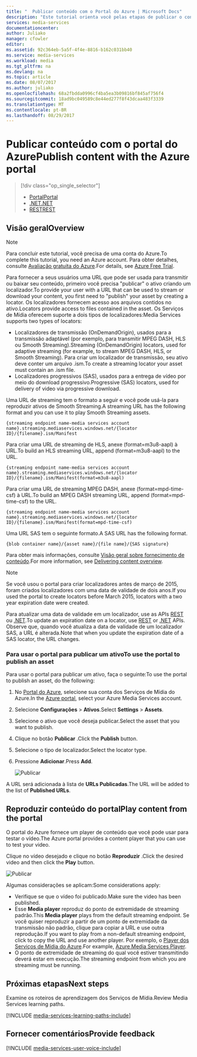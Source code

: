 ```yaml
---
title: "  Publicar conteúdo com o Portal do Azure | Microsoft Docs"
description: "Este tutorial orienta você pelas etapas de publicar o conteúdo com o portal do Azure."
services: media-services
documentationcenter: 
author: Juliako
manager: cfowler
editor: 
ms.assetid: 92c364eb-5a5f-4f4e-8816-b162c031bb40
ms.service: media-services
ms.workload: media
ms.tgt_pltfrm: na
ms.devlang: na
ms.topic: article
ms.date: 08/07/2017
ms.author: juliako
ms.openlocfilehash: 68a2fbdda0996cf4ba5ea3b09816bf845af756f4
ms.sourcegitcommit: 18ad9bc049589c8e44ed277f8f43dcaa483f3339
ms.translationtype: MT
ms.contentlocale: pt-BR
ms.lasthandoff: 08/29/2017
---
```

# <a name="publish-content-with-the-azure-portal"></a><span data-ttu-id="d6b83-103">Publicar conteúdo com o portal do Azure</span><span class="sxs-lookup"><span data-stu-id="d6b83-103">Publish content with the Azure portal</span></span>
> [!div class="op_single_selector"]
> * [<span data-ttu-id="d6b83-104">Portal</span><span class="sxs-lookup"><span data-stu-id="d6b83-104">Portal</span></span>](media-services-portal-publish.md)
> * [<span data-ttu-id="d6b83-105">.NET</span><span class="sxs-lookup"><span data-stu-id="d6b83-105">.NET</span></span>](media-services-deliver-streaming-content.md)
> * [<span data-ttu-id="d6b83-106">REST</span><span class="sxs-lookup"><span data-stu-id="d6b83-106">REST</span></span>](media-services-rest-deliver-streaming-content.md)
> 
> 

## <a name="overview"></a><span data-ttu-id="d6b83-107">Visão geral</span><span class="sxs-lookup"><span data-stu-id="d6b83-107">Overview</span></span>
> [!NOTE]
> <span data-ttu-id="d6b83-108">Para concluir este tutorial, você precisa de uma conta do Azure.</span><span class="sxs-lookup"><span data-stu-id="d6b83-108">To complete this tutorial, you need an Azure account.</span></span> <span data-ttu-id="d6b83-109">Para obter detalhes, consulte [Avaliação gratuita do Azure](https://azure.microsoft.com/pricing/free-trial/).</span><span class="sxs-lookup"><span data-stu-id="d6b83-109">For details, see [Azure Free Trial](https://azure.microsoft.com/pricing/free-trial/).</span></span> 
> 
> 

<span data-ttu-id="d6b83-110">Para fornecer a seus usuários uma URL que pode ser usada para transmitir ou baixar seu conteúdo, primeiro você precisa "publicar" o ativo criando um localizador.</span><span class="sxs-lookup"><span data-stu-id="d6b83-110">To provide your user with a  URL that can be used to stream or download your content, you first need to "publish" your asset by creating a locator.</span></span> <span data-ttu-id="d6b83-111">Os localizadores fornecem acesso aos arquivos contidos no ativo.</span><span class="sxs-lookup"><span data-stu-id="d6b83-111">Locators provide access to files contained in the asset.</span></span> <span data-ttu-id="d6b83-112">Os Serviços de Mídia oferecem suporte a dois tipos de localizadores:</span><span class="sxs-lookup"><span data-stu-id="d6b83-112">Media Services supports two types of locators:</span></span> 

* <span data-ttu-id="d6b83-113">Localizadores de transmissão (OnDemandOrigin), usados para a transmissão adaptável (por exemplo, para transmitir MPEG DASH, HLS ou Smooth Streaming).</span><span class="sxs-lookup"><span data-stu-id="d6b83-113">Streaming (OnDemandOrigin) locators, used for adaptive streaming (for example, to stream MPEG DASH, HLS, or Smooth Streaming).</span></span> <span data-ttu-id="d6b83-114">Para criar um localizador de transmissão, seu ativo deve conter um arquivo .ism.</span><span class="sxs-lookup"><span data-stu-id="d6b83-114">To create a streaming locator your asset must contain an .ism file.</span></span> 
* <span data-ttu-id="d6b83-115">Localizadores progressivos (SAS), usados para a entrega de vídeo por meio do download progressivo.</span><span class="sxs-lookup"><span data-stu-id="d6b83-115">Progressive (SAS) locators, used for delivery of video via progressive download.</span></span>

<span data-ttu-id="d6b83-116">Uma URL de streaming tem o formato a seguir e você pode usá-la para reproduzir ativos de Smooth Streaming.</span><span class="sxs-lookup"><span data-stu-id="d6b83-116">A streaming URL has the following format and you can use it to play Smooth Streaming assets.</span></span>

    {streaming endpoint name-media services account name}.streaming.mediaservices.windows.net/{locator ID}/{filename}.ism/Manifest

<span data-ttu-id="d6b83-117">Para criar uma URL de streaming de HLS, anexe (format=m3u8-aapl) à URL.</span><span class="sxs-lookup"><span data-stu-id="d6b83-117">To build an HLS streaming URL, append (format=m3u8-aapl) to the URL.</span></span>

    {streaming endpoint name-media services account name}.streaming.mediaservices.windows.net/{locator ID}/{filename}.ism/Manifest(format=m3u8-aapl)

<span data-ttu-id="d6b83-118">Para criar uma URL de streaming MPEG DASH, anexe (format=mpd-time-csf) à URL.</span><span class="sxs-lookup"><span data-stu-id="d6b83-118">To build an  MPEG DASH streaming URL, append (format=mpd-time-csf) to the URL.</span></span>

    {streaming endpoint name-media services account name}.streaming.mediaservices.windows.net/{locator ID}/{filename}.ism/Manifest(format=mpd-time-csf)

<span data-ttu-id="d6b83-119">Uma URL SAS tem o seguinte formato.</span><span class="sxs-lookup"><span data-stu-id="d6b83-119">A SAS URL has the following format.</span></span>

    {blob container name}/{asset name}/{file name}/{SAS signature}

<span data-ttu-id="d6b83-120">Para obter mais informações, consulte [Visão geral sobre fornecimento de conteúdo](media-services-deliver-content-overview.md).</span><span class="sxs-lookup"><span data-stu-id="d6b83-120">For more information, see [Delivering content overview](media-services-deliver-content-overview.md).</span></span>

> [!NOTE]
> <span data-ttu-id="d6b83-121">Se você usou o portal para criar localizadores antes de março de 2015, foram criados localizadores com uma data de validade de dois anos.</span><span class="sxs-lookup"><span data-stu-id="d6b83-121">If you used the portal to create locators before March 2015, locators with a two year expiration date were created.</span></span>  
> 
> 

<span data-ttu-id="d6b83-122">Para atualizar uma data de validade em um localizador, use as APIs [REST](https://docs.microsoft.com/rest/api/media/operations/locator#update_a_locator) ou [.NET](http://go.microsoft.com/fwlink/?LinkID=533259).</span><span class="sxs-lookup"><span data-stu-id="d6b83-122">To update an expiration date on a locator, use [REST](https://docs.microsoft.com/rest/api/media/operations/locator#update_a_locator) or [.NET](http://go.microsoft.com/fwlink/?LinkID=533259) APIs.</span></span> <span data-ttu-id="d6b83-123">Observe que, quando você atualiza a data de validade de um localizador SAS, a URL é alterada.</span><span class="sxs-lookup"><span data-stu-id="d6b83-123">Note that when you update the expiration date of a SAS locator, the URL changes.</span></span>

### <a name="to-use-the-portal-to-publish-an-asset"></a><span data-ttu-id="d6b83-124">Para usar o portal para publicar um ativo</span><span class="sxs-lookup"><span data-stu-id="d6b83-124">To use the portal to publish an asset</span></span>
<span data-ttu-id="d6b83-125">Para usar o portal para publicar um ativo, faça o seguinte:</span><span class="sxs-lookup"><span data-stu-id="d6b83-125">To use the portal to publish an asset, do the following:</span></span>

1. <span data-ttu-id="d6b83-126">No [Portal do Azure](https://portal.azure.com/), selecione sua conta dos Serviços de Mídia do Azure.</span><span class="sxs-lookup"><span data-stu-id="d6b83-126">In the [Azure portal](https://portal.azure.com/), select your Azure Media Services account.</span></span>
2. <span data-ttu-id="d6b83-127">Selecione **Configurações** > **Ativos**.</span><span class="sxs-lookup"><span data-stu-id="d6b83-127">Select **Settings** > **Assets**.</span></span>
3. <span data-ttu-id="d6b83-128">Selecione o ativo que você deseja publicar.</span><span class="sxs-lookup"><span data-stu-id="d6b83-128">Select the asset that you want to publish.</span></span>
4. <span data-ttu-id="d6b83-129">Clique no botão **Publicar** .</span><span class="sxs-lookup"><span data-stu-id="d6b83-129">Click the **Publish** button.</span></span>
5. <span data-ttu-id="d6b83-130">Selecione o tipo de localizador.</span><span class="sxs-lookup"><span data-stu-id="d6b83-130">Select the locator type.</span></span>
6. <span data-ttu-id="d6b83-131">Pressione **Adicionar**.</span><span class="sxs-lookup"><span data-stu-id="d6b83-131">Press **Add**.</span></span>
   
    ![Publicar](./media/media-services-portal-vod-get-started/media-services-publish1.png)

<span data-ttu-id="d6b83-133">A URL será adicionada à lista de **URLs Publicadas**.</span><span class="sxs-lookup"><span data-stu-id="d6b83-133">The URL will be added to the list of **Published URLs**.</span></span>

## <a name="play-content-from-the-portal"></a><span data-ttu-id="d6b83-134">Reproduzir conteúdo do portal</span><span class="sxs-lookup"><span data-stu-id="d6b83-134">Play content from the portal</span></span>
<span data-ttu-id="d6b83-135">O portal do Azure fornece um player de conteúdo que você pode usar para testar o vídeo.</span><span class="sxs-lookup"><span data-stu-id="d6b83-135">The Azure portal provides a content player that you can use to test your video.</span></span>

<span data-ttu-id="d6b83-136">Clique no vídeo desejado e clique no botão **Reproduzir** .</span><span class="sxs-lookup"><span data-stu-id="d6b83-136">Click the desired video and then click the **Play** button.</span></span>

![Publicar](./media/media-services-portal-vod-get-started/media-services-play.png)

<span data-ttu-id="d6b83-138">Algumas considerações se aplicam:</span><span class="sxs-lookup"><span data-stu-id="d6b83-138">Some considerations apply:</span></span>

* <span data-ttu-id="d6b83-139">Verifique se que o vídeo foi publicado.</span><span class="sxs-lookup"><span data-stu-id="d6b83-139">Make sure the video has been published.</span></span>
* <span data-ttu-id="d6b83-140">Esse **Media player** reproduz do ponto de extremidade de streaming padrão.</span><span class="sxs-lookup"><span data-stu-id="d6b83-140">This **Media player** plays from the default streaming endpoint.</span></span> <span data-ttu-id="d6b83-141">Se você quiser reproduzir a partir de um ponto de extremidade da transmissão não padrão, clique para copiar a URL e use outra reprodução.</span><span class="sxs-lookup"><span data-stu-id="d6b83-141">If you want to play from a non-default streaming endpoint, click to copy the URL and use another player.</span></span> <span data-ttu-id="d6b83-142">Por exemplo, o [Player dos Serviços de Mídia do Azure](http://amsplayer.azurewebsites.net/azuremediaplayer.html).</span><span class="sxs-lookup"><span data-stu-id="d6b83-142">For example, [Azure Media Services Player](http://amsplayer.azurewebsites.net/azuremediaplayer.html).</span></span>
* <span data-ttu-id="d6b83-143">O ponto de extremidade de streaming do qual você estiver transmitindo deverá estar em execução.</span><span class="sxs-lookup"><span data-stu-id="d6b83-143">The streaming endpoint from which you are streaming must be running.</span></span>  

## <a name="next-steps"></a><span data-ttu-id="d6b83-144">Próximas etapas</span><span class="sxs-lookup"><span data-stu-id="d6b83-144">Next steps</span></span>
<span data-ttu-id="d6b83-145">Examine os roteiros de aprendizagem dos Serviços de Mídia.</span><span class="sxs-lookup"><span data-stu-id="d6b83-145">Review Media Services learning paths.</span></span>

[!INCLUDE [media-services-learning-paths-include](../../includes/media-services-learning-paths-include.md)]

## <a name="provide-feedback"></a><span data-ttu-id="d6b83-146">Fornecer comentários</span><span class="sxs-lookup"><span data-stu-id="d6b83-146">Provide feedback</span></span>
[!INCLUDE [media-services-user-voice-include](../../includes/media-services-user-voice-include.md)]


